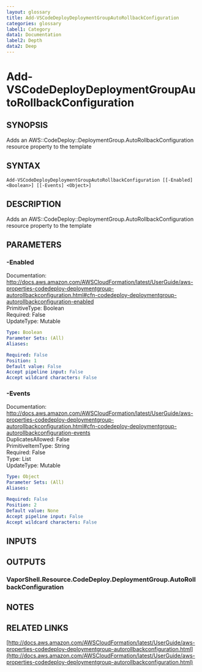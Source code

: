 ```yaml
---
layout: glossary
title: Add-VSCodeDeployDeploymentGroupAutoRollbackConfiguration
categories: glossary
label1: Category
data1: Documentation
label2: Depth
data2: Deep
---
```


# Add-VSCodeDeployDeploymentGroupAutoRollbackConfiguration

## SYNOPSIS
Adds an AWS::CodeDeploy::DeploymentGroup.AutoRollbackConfiguration resource property to the template

## SYNTAX

```
Add-VSCodeDeployDeploymentGroupAutoRollbackConfiguration [[-Enabled] <Boolean>] [[-Events] <Object>]
```

## DESCRIPTION
Adds an AWS::CodeDeploy::DeploymentGroup.AutoRollbackConfiguration resource property to the template

## PARAMETERS

### -Enabled
Documentation: http://docs.aws.amazon.com/AWSCloudFormation/latest/UserGuide/aws-properties-codedeploy-deploymentgroup-autorollbackconfiguration.html#cfn-codedeploy-deploymentgroup-autorollbackconfiguration-enabled    
PrimitiveType: Boolean    
Required: False    
UpdateType: Mutable

```yaml
Type: Boolean
Parameter Sets: (All)
Aliases: 

Required: False
Position: 1
Default value: False
Accept pipeline input: False
Accept wildcard characters: False
```

### -Events
Documentation: http://docs.aws.amazon.com/AWSCloudFormation/latest/UserGuide/aws-properties-codedeploy-deploymentgroup-autorollbackconfiguration.html#cfn-codedeploy-deploymentgroup-autorollbackconfiguration-events    
DuplicatesAllowed: False    
PrimitiveItemType: String    
Required: False    
Type: List    
UpdateType: Mutable

```yaml
Type: Object
Parameter Sets: (All)
Aliases: 

Required: False
Position: 2
Default value: None
Accept pipeline input: False
Accept wildcard characters: False
```

## INPUTS

## OUTPUTS

### VaporShell.Resource.CodeDeploy.DeploymentGroup.AutoRollbackConfiguration

## NOTES

## RELATED LINKS

[http://docs.aws.amazon.com/AWSCloudFormation/latest/UserGuide/aws-properties-codedeploy-deploymentgroup-autorollbackconfiguration.html](http://docs.aws.amazon.com/AWSCloudFormation/latest/UserGuide/aws-properties-codedeploy-deploymentgroup-autorollbackconfiguration.html)

